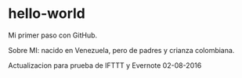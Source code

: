 # hello-world
Mi primer paso con GitHub.

Sobre MI: nacido en Venezuela, pero de padres y crianza colombiana.

Actualizacion para prueba de IFTTT y Evernote 02-08-2016
